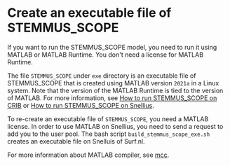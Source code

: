 # Create an executable file of STEMMUS_SCOPE

If you want to run the STEMMUS_SCOPE model, you need to run it using MATLAB or
MATLAB Runtime. You don't need a license for MATLAB Runtime. 

The file `STEMMUS_SCOPE` under `exe` directory is an executable file of
STEMMUS_SCOPE that is created using MATLAB version `2021a` in a Linux system.
Note that the version of the MATLAB Runtime is tied to the version of MATLAB.
For more information, see [How to run STEMMUS_SCOPE on
CRIB](../README.md#how-to-run-stemmus_scope-on-crib) or [How to run
STEMMUS_SCOPE on Snellius](../README.md#how-to-run-stemmus_scope-on-snellius).

To re-create an executable file of `STEMMUS_SCOPE`, you need a MATLAB license.
In order to use MATLAB on Snellius, you need to send a request to add you to the
user pool. The bash script `build_stemmus_scope_exe.sh` creates an executable
file on Snelluis of Surf.nl.

For more information about MATLAB compiler, see
[mcc](https://nl.mathworks.com/help/compiler/mcc.html).
